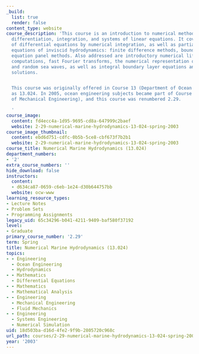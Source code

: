 ```yaml
---
_build:
  list: true
  render: false
content_type: website
course_description: 'This course is an introduction to numerical methods: interpolation,
  differentiation, integration, and systems of linear equations. It covers the solution
  of differential equations by numerical integration, as well as partial differential
  equations of inviscid hydrodynamics: finite difference methods, boundary integral
  equation panel methods. Also addressed are introductory numerical lifting surface
  computations, fast Fourier transforms, the numerical representation of deterministic
  and random sea waves, as well as integral boundary layer equations and numerical
  solutions.


  This course was originally offered in Course 13 (Department of Ocean Engineering)
  as 13.024. In 2005, ocean engineering subjects became part of Course 2 (Department
  of Mechanical Engineering), and this course was renumbered 2.29.

  '
course_image:
  content: fd4ecc4a-1d95-9695-cd8a-647999c2baef
  website: 2-29-numerical-marine-hydrodynamics-13-024-spring-2003
course_image_thumbnail:
  content: ebd6d751-cdfc-0b5b-5ce8-cbf673f7b2b1
  website: 2-29-numerical-marine-hydrodynamics-13-024-spring-2003
course_title: Numerical Marine Hydrodynamics (13.024)
department_numbers:
- '2'
extra_course_numbers: ''
hide_download: false
instructors:
  content:
  - d634ca87-0659-c6eb-1e24-d30b644757bb
  website: ocw-www
learning_resource_types:
- Lecture Notes
- Problem Sets
- Programming Assignments
legacy_uid: 65c34296-b041-4211-9409-baf580f37192
level:
- Graduate
primary_course_number: '2.29'
term: Spring
title: Numerical Marine Hydrodynamics (13.024)
topics:
- - Engineering
  - Ocean Engineering
  - Hydrodynamics
- - Mathematics
  - Differential Equations
- - Mathematics
  - Mathematical Analysis
- - Engineering
  - Mechanical Engineering
  - Fluid Mechanics
- - Engineering
  - Systems Engineering
  - Numerical Simulation
uid: 18d503ba-d16d-4fe2-9f9b-2805720c968c
url_path: courses/2-29-numerical-marine-hydrodynamics-13-024-spring-2003
year: '2003'
---
```

